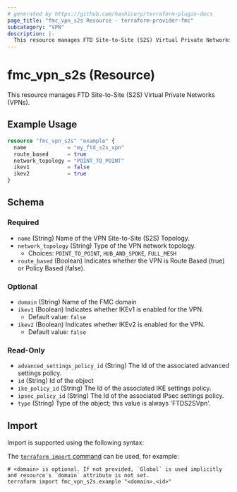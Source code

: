 ```yaml
---
# generated by https://github.com/hashicorp/terraform-plugin-docs
page_title: "fmc_vpn_s2s Resource - terraform-provider-fmc"
subcategory: "VPN"
description: |-
  This resource manages FTD Site-to-Site (S2S) Virtual Private Networks (VPNs).
---
```


# fmc_vpn_s2s (Resource)

This resource manages FTD Site-to-Site (S2S) Virtual Private Networks (VPNs).

## Example Usage

```terraform
resource "fmc_vpn_s2s" "example" {
  name             = "my_ftd_s2s_vpn"
  route_based      = true
  network_topology = "POINT_TO_POINT"
  ikev1            = false
  ikev2            = true
}
```

<!-- schema generated by tfplugindocs -->
## Schema

### Required

- `name` (String) Name of the VPN Site-to-Site (S2S) Topology.
- `network_topology` (String) Type of the VPN network topology.
  - Choices: `POINT_TO_POINT`, `HUB_AND_SPOKE`, `FULL_MESH`
- `route_based` (Boolean) Indicates whether the VPN is Route Based (true) or Policy Based (false).

### Optional

- `domain` (String) Name of the FMC domain
- `ikev1` (Boolean) Indicates whether IKEv1 is enabled for the VPN.
  - Default value: `false`
- `ikev2` (Boolean) Indicates whether IKEv2 is enabled for the VPN.
  - Default value: `false`

### Read-Only

- `advanced_settings_policy_id` (String) The Id of the associated advanced settings policy.
- `id` (String) Id of the object
- `ike_policy_id` (String) The Id of the associated IKE settings policy.
- `ipsec_policy_id` (String) The Id of the associated IPsec settings policy.
- `type` (String) Type of the object; this value is always 'FTDS2SVpn'.

## Import

Import is supported using the following syntax:

The [`terraform import` command](https://developer.hashicorp.com/terraform/cli/commands/import) can be used, for example:

```shell
# <domain> is optional. If not provided, `Global` is used implicitly and resource's `domain` attribute is not set.
terraform import fmc_vpn_s2s.example "<domain>,<id>"
```
